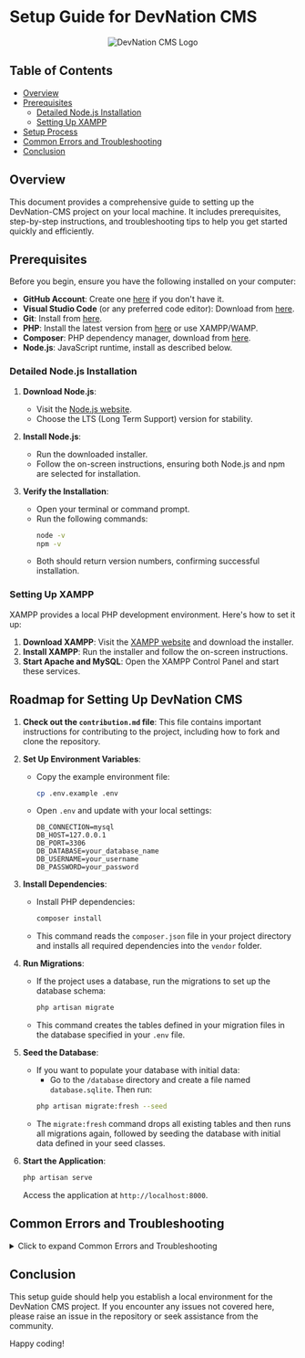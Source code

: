 # Setup Guide for DevNation CMS

<p align="center">
  <img src="https://github.com/user-attachments/assets/03765de4-b19f-42a9-9508-3b0dd087f40a" alt="DevNation CMS Logo"> 
</p>

## Table of Contents

- [Overview](#overview)
- [Prerequisites](#prerequisites)
  - [Detailed Node.js Installation](#detailed-nodejs-installation)
  - [Setting Up XAMPP](#setting-up-xampp)
- [Setup Process](#setup-process)
- [Common Errors and Troubleshooting](#common-errors-and-troubleshooting)
- [Conclusion](#conclusion)

## Overview

This document provides a comprehensive guide to setting up the DevNation-CMS project on your local machine. It includes prerequisites, step-by-step instructions, and troubleshooting tips to help you get started quickly and efficiently.

## Prerequisites

Before you begin, ensure you have the following installed on your computer:

- **GitHub Account**: Create one [here](https://github.com/join) if you don't have it.
- **Visual Studio Code** (or any preferred code editor): Download from [here](https://code.visualstudio.com/download).
- **Git**: Install from [here](https://git-scm.com/downloads).
- **PHP**: Install the latest version from [here](https://www.php.net/downloads) or use XAMPP/WAMP.
- **Composer**: PHP dependency manager, download from [here](https://getcomposer.org/download/).
- **Node.js**: JavaScript runtime, install as described below.

### Detailed Node.js Installation

1. **Download Node.js**:
   - Visit the [Node.js website](https://nodejs.org/en/).
   - Choose the LTS (Long Term Support) version for stability.

2. **Install Node.js**:
   - Run the downloaded installer.
   - Follow the on-screen instructions, ensuring both Node.js and npm are selected for installation.

3. **Verify the Installation**:
   - Open your terminal or command prompt.
   - Run the following commands:
     ```bash
     node -v
     npm -v
     ```
   - Both should return version numbers, confirming successful installation.

### Setting Up XAMPP

XAMPP provides a local PHP development environment. Here's how to set it up:

1. **Download XAMPP**: Visit the [XAMPP website](https://www.apachefriends.org/index.html) and download the installer.
2. **Install XAMPP**: Run the installer and follow the on-screen instructions.
3. **Start Apache and MySQL**: Open the XAMPP Control Panel and start these services.

## Roadmap for Setting Up DevNation CMS

1. **Check out the `contribution.md` file**: This file contains important instructions for contributing to the project, including how to fork and clone the repository.

2. **Set Up Environment Variables**:
   - Copy the example environment file:
     ```bash
     cp .env.example .env
     ```
   - Open `.env` and update with your local settings:
     ```
     DB_CONNECTION=mysql
     DB_HOST=127.0.0.1
     DB_PORT=3306
     DB_DATABASE=your_database_name
     DB_USERNAME=your_username
     DB_PASSWORD=your_password
     ```

3. **Install Dependencies**:
   - Install PHP dependencies:
     ```bash
     composer install
     ```
   - This command reads the `composer.json` file in your project directory and installs all required dependencies into the `vendor` folder.

4. **Run Migrations**:
   - If the project uses a database, run the migrations to set up the database schema:
     ```bash
     php artisan migrate
     ```
   - This command creates the tables defined in your migration files in the database specified in your `.env` file.

5. **Seed the Database**:
   - If you want to populate your database with initial data:
     - Go to the `/database` directory and create a file named `database.sqlite`. Then run:
     ```bash
     php artisan migrate:fresh --seed
     ```
   - The `migrate:fresh` command drops all existing tables and then runs all migrations again, followed by seeding the database with initial data defined in your seed classes.

7. **Start the Application**:
   ```bash
   php artisan serve
   ```
   Access the application at `http://localhost:8000`.

## Common Errors and Troubleshooting

<details>
<summary>Click to expand Common Errors and Troubleshooting</summary>

- **Error: `Failed to connect to database`**
  - Ensure your database credentials in the `.env` file are correct. Verify that the database you specified exists and that the username and password are accurate.

- **Error: `Class 'App\Http\Controllers\Controller' not found`**
  - This may indicate a missing namespace or an issue with autoloading. Run the following command to refresh the autoloader:
    ```bash
    composer dump-autoload
    ```

- **Error: `composer install` fails**
  - Ensure you have Composer installed correctly. You can check if Composer is installed by running:
    ```bash
    composer --version
    ```
  - If it’s not recognized, revisit the [Composer installation guide](https://getcomposer.org/download/) to resolve any issues.
  - Another potential reason could be missing PHP extensions, like `mbstring` or `openssl`. Install the required extensions for your OS:
    ```bash
    sudo apt-get install php-mbstring php-xml php-zip
    ```

- **Error: `npm install failed`** (if applicable)
  - If your project has a `package.json` file and you need to install JavaScript dependencies, ensure you have Node.js and npm installed. Check the Node.js version by running:
    ```bash
    node -v
    ```
  - If it's outdated, consider updating Node.js.

- **Error: `PHP version compatibility`**
  - The project may require a specific PHP version. Check the required version in the `composer.json` file under the `"php":` key and make sure your local PHP version matches.
    - To check your PHP version, run:
      ```bash
      php -v
      ```
    - If the version is outdated, update your PHP to the latest stable version or the required version for the project. On Ubuntu, you can run:
      ```bash
      sudo add-apt-repository ppa:ondrej/php
      sudo apt-get update
      sudo apt-get install php7.4
      ```

- **Error: `Laravel Framework not detected`**  ![Error Screenshot](https://github.com/user-attachments/assets/8f111bb8-6714-4b4b-945e-0e2381ec5e91)  

  - If the error mentions something like `laravel/framework` is missing, it might be due to missing or incomplete Composer installation. Run:
    ```bash
    composer install
    ```
  - If that fails, try manually requiring the Laravel framework in your project using:
    ```bash
    composer require laravel/framework
    ```

- **Error: `php.ini configuration issues`**
  - If certain PHP extensions are not enabled, it can lead to issues with Composer and PHP scripts.
    - Open the `php.ini` file (located in your PHP installation folder) and ensure the following extensions are uncommented:
      ```bash
      ;extension=intl   # Change this line to:
      extension=intl

      ;extension=fileinfo  # Change this line to:
      extension=fileinfo

      ;extension=zip  # Change this line to:
      extension=zip
      ```

- **Error: `php.ini post_max_size` and `upload_max_filesize`**
  - If you're uploading files and encounter errors due to file size limits, adjust these values in your `php.ini` file:
    ```bash
    post_max_size = 100M
    upload_max_filesize = 100M
    ```

- **Error: `Class 'PDO' not found`**
  - This error indicates that the `pdo_mysql` extension is not enabled in your PHP configuration. To enable it:
    1. Open your `php.ini` file.
    2. Search for `;extension=pdo_mysql` and remove the semicolon (`;`) at the beginning of the line.

- **Error: `Composer certificate error`** ![Error Screenshot](https://github.com/user-attachments/assets/c79ca3de-dcb7-4111-ac90-ec1fa8b87bc1)  
  - To resolve this error, reinstall Composer from the [official Composer website](https://getcomposer.org/download/). Additionally, ensure you download the latest version of PHP from the [official PHP website](https://www.php.net/downloads) and update your environment variables accordingly.
  - Another potential issue could be missing OpenSSL on your system. Ensure it's installed:
    - On Ubuntu:
      ```bash
      sudo apt-get install openssl
      ```
    - On Windows, ensure the `openssl` extension is enabled in `php.ini`.

- **Error: `Mcrypt PHP extension is required`**
  - Laravel versions older than 5.1 use Mcrypt, which is deprecated in PHP 7.2 and later. If you're using an older Laravel project with a newer PHP version, either downgrade your PHP version or upgrade Laravel. Alternatively, you can replace Mcrypt with newer encryption libraries supported by Laravel.

- **Error: `Memory Limit Exhausted`**
  - If you encounter a `Fatal error: Allowed memory size of X bytes exhausted` error while running Composer or PHP scripts, increase the memory limit in your `php.ini` file:
    ```bash
    memory_limit = 512M
    ```
  - Or run Composer with increased memory:
    ```bash
    COMPOSER_MEMORY_LIMIT=-1 composer install
    ```

</details>

## Conclusion

This setup guide should help you establish a local environment for the DevNation CMS project. If you encounter any issues not covered here, please raise an issue in the repository or seek assistance from the community.

Happy coding!